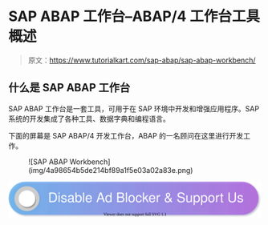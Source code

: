 # SAP ABAP 工作台–ABAP/4 工作台工具概述

> 原文：<https://www.tutorialkart.com/sap-abap/sap-abap-workbench/>

## 什么是 SAP ABAP 工作台

SAP ABAP 工作台是一套工具，可用于在 SAP 环境中开发和增强应用程序。SAP 系统的开发集成了各种工具、数据字典和编程语言。

下面的屏幕是 SAP ABAP/4 开发工作台，ABAP 的一名顾问在这里进行开发工作。

<figure class="aligncenter">![SAP ABAP Workbench](img/4a98654b5de214bf89a1f5e03a02a83e.png)</figure>

[![](img/925da31b32d6bc3827932f6c8afb11bb.png)](https://www.tutorialkart.com/)